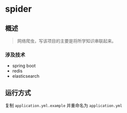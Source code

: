 # spider

## 概述

> 网络爬虫，写该项目的主要是将所学知识串联起来。

### 涉及技术

- spring boot
- redis
- elasticsearch

## 运行方式

复制 `application.yml.example` 并重命名为 `application.yml`